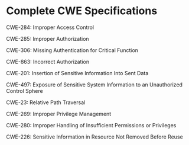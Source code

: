 

# Complete CWE Specifications

CWE-284: Improper Access Control

CWE-285: Improper Authorization

CWE-306: Missing Authentication for Critical Function

CWE-863: Incorrect Authorization

CWE-201: Insertion of Sensitive Information Into Sent Data

CWE-497: Exposure of Sensitive System Information to an Unauthorized Control Sphere

CWE-23: Relative Path Traversal

CWE-269: Improper Privilege Management

CWE-280: Improper Handling of Insufficient Permissions or Privileges 

CWE-226: Sensitive Information in Resource Not Removed Before Reuse